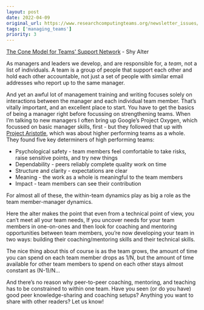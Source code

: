```yaml
---
layout: post
date: 2022-04-09
original_url: https://www.researchcomputingteams.org/newsletter_issues/0117
tags: ['managing_teams']
priority: 3
---
```


<!-- markdownlint-disable MD033 -->
<!-- markdownlint-disable MD041 -->
<!-- markdownlint-disable MD049 -->

[The Cone Model for Teams' Support Network](https://betterprogramming.pub/the-cone-model-for-teams-support-network-9b87659c8008) - Shy Alter

As managers and leaders we develop, and are responsible for, a *team*, not a list of individuals.  A team is a group of people that support each other and hold each other accountable, not just a set of people with similar email addresses who report up to the same manager.

And yet an awful lot of management training and writing focuses solely on interactions between the manager and each individual team member.  That’s vitally important, and an excellent place to start.   You have to get the basics of being a manager right before focussing on strengthening teams.  When I’m talking to new managers I often bring up Google’s Project Oxygen, which focussed on basic manager skills, first - but they followed that up with [Project Aristotle](https://rework.withgoogle.com/print/guides/5721312655835136/), which was about higher performing teams as a whole.   They found five key determiners of high performing teams:

- Psychological safety - team members feel comfortable to take risks, raise sensitive points, and try new things
- Dependability - peers reliably complete quality work on time
- Structure and clarity - expectations are clear
- Meaning - the work as a whole  is meaningful to the team members
- Impact - team members can see their contribution

For almost all of these, the within-team dynamics play as big a role as the team member-manager dynamics.

Here the alter makes the point that even from a technical point of view, you can’t meet all your team needs,  If you uncover needs for your team members in one-on-ones and then look for coaching and mentoring opportunities between team members, you’re now developing your team in two ways: building their coaching/mentoring skills and their technical skills.

The nice thing about this of course is as the team grows, the amount of time you can spend on each team member drops as 1/N, but the amount of time available for other team members to spend on each other stays almost constant as (N-1)/N…

And there’s no reason why peer-to-peer coaching, mentoring, and teaching has to be constrained to within one team.  Have you seen (or do you have) good peer knowledge-sharing and coaching setups?  Anything you want to share with other readers?  Let us know!
